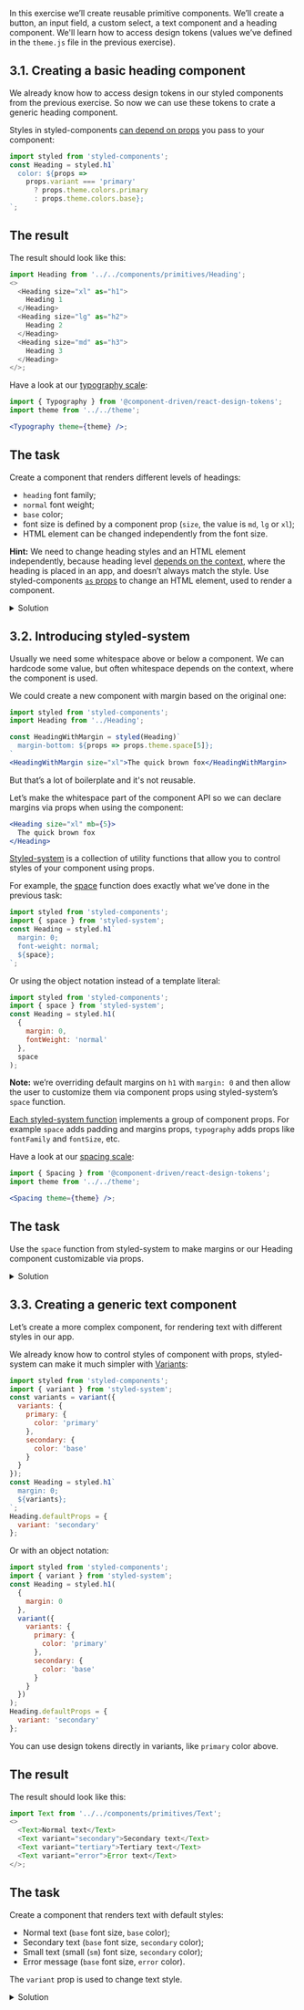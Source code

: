 In this exercise we’ll create reusable primitive components. We’ll create a button, an input field, a custom select, a text component and a heading component. We'll learn how to access design tokens (values we’ve defined in the `theme.js` file in the previous exercise).

## 3.1. Creating a basic heading component

We already know how to access design tokens in our styled components from the previous exercise. So now we can use these tokens to crate a generic heading component.

Styles in styled-components [can depend on props](https://www.styled-components.com/docs/basics#adapting-based-on-props) you pass to your component:

```js static
import styled from 'styled-components';
const Heading = styled.h1`
  color: ${props =>
    props.variant === 'primary'
      ? props.theme.colors.primary
      : props.theme.colors.base};
`;
```

## The result

The result should look like this:

```js noeditor
import Heading from '../../components/primitives/Heading';
<>
  <Heading size="xl" as="h1">
    Heading 1
  </Heading>
  <Heading size="lg" as="h2">
    Heading 2
  </Heading>
  <Heading size="md" as="h3">
    Heading 3
  </Heading>
</>;
```

Have a look at our [typography scale](https://cdds.netlify.com/styleguide/#/Foundation?id=typography):

```jsx noeditor
import { Typography } from '@component-driven/react-design-tokens';
import theme from '../../theme';

<Typography theme={theme} />;
```

## The task

Create a component that renders different levels of headings:

- `heading` font family;
- `normal` font weight;
- `base` color;
- font size is defined by a component prop (`size`, the value is `md`, `lg` or `xl`);
- HTML element can be changed independently from the font size.

**Hint:** We need to change heading styles and an HTML element independently, because heading level [depends on the context](https://medium.com/@Heydon/managing-heading-levels-in-design-systems-18be9a746fa3), where the heading is placed in an app, and doesn’t always match the style. Use styled-components [`as` props](https://www.styled-components.com/docs/api#as-polymorphic-prop) to change an HTML element, used to render a component.

<details>
 <summary>Solution</summary>

```js {"file_": "final/Heading-3.1.js", "static": true}
```

</details>

## 3.2. Introducing styled-system

Usually we need some whitespace above or below a component. We can hardcode some value, but often whitespace depends on the context, where the component is used.

We could create a new component with margin based on the original one:

```jsx static
import styled from 'styled-components';
import Heading from '../Heading';

const HeadingWithMargin = styled(Heading)`
  margin-bottom: ${props => props.theme.space[5]};
`
<HeadingWithMargin size="xl">The quick brown fox</HeadingWithMargin>
```

But that’s a lot of boilerplate and it's not reusable.

Let’s make the whitespace part of the component API so we can declare margins via props when using the component:

```jsx static
<Heading size="xl" mb={5}>
  The quick brown fox
</Heading>
```

[Styled-system](https://styled-system.com/) is a collection of utility functions that allow you to control styles of your component using props.

For example, the [space](https://styled-system.com/api#space) function does exactly what we’ve done in the previous task:

```js static
import styled from 'styled-components';
import { space } from 'styled-system';
const Heading = styled.h1`
  margin: 0;
  font-weight: normal;
  ${space};
`;
```

Or using the object notation instead of a template literal:

```js static
import styled from 'styled-components';
import { space } from 'styled-system';
const Heading = styled.h1(
  {
    margin: 0,
    fontWeight: 'normal'
  },
  space
);
```

**Note:** we’re overriding default margins on `h1` with `margin: 0` and then allow the user to customize them via component props using styled-system’s `space` function.

[Each styled-system function](https://styled-system.com/table) implements a group of component props. For example `space` adds padding and margins props, `typography` adds props like `fontFamily` and `fontSize`, etc.

Have a look at our [spacing scale](https://cdds.netlify.com/styleguide/#/Foundation?id=spacing):

```jsx noeditor
import { Spacing } from '@component-driven/react-design-tokens';
import theme from '../../theme';

<Spacing theme={theme} />;
```

## The task

Use the `space` function from styled-system to make margins or our Heading component customizable via props.

<details>
 <summary>Solution</summary>

```js {"file": "final/Heading.js", "static": true}
```

</details>

## 3.3. Creating a generic text component

Let’s create a more complex component, for rendering text with different styles in our app.

We already know how to control styles of component with props, styled-system can make it much simpler with [Variants](https://styled-system.com/variants/):

```js static
import styled from 'styled-components';
import { variant } from 'styled-system';
const variants = variant({
  variants: {
    primary: {
      color: 'primary'
    },
    secondary: {
      color: 'base'
    }
  }
});
const Heading = styled.h1`
  margin: 0;
  ${variants};
`;
Heading.defaultProps = {
  variant: 'secondary'
};
```

Or with an object notation:

```js static
import styled from 'styled-components';
import { variant } from 'styled-system';
const Heading = styled.h1(
  {
    margin: 0
  },
  variant({
    variants: {
      primary: {
        color: 'primary'
      },
      secondary: {
        color: 'base'
      }
    }
  })
);
Heading.defaultProps = {
  variant: 'secondary'
};
```

You can use design tokens directly in variants, like `primary` color above.

## The result

The result should look like this:

```js noeditor
import Text from '../../components/primitives/Text';
<>
  <Text>Normal text</Text>
  <Text variant="secondary">Secondary text</Text>
  <Text variant="tertiary">Tertiary text</Text>
  <Text variant="error">Error text</Text>
</>;
```

## The task

Create a component that renders text with default styles:

- Normal text (`base` font size, `base` color);
- Secondary text (`base` font size, `secondary` color);
- Small text (small (`sm`) font size, `secondary` color);
- Error message (`base` font size, `error` color).

The `variant` prop is used to change text style.

<details>
 <summary>Solution</summary>

```js {"file": "final/Text.js", "static": true}
```

</details>
